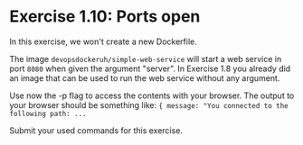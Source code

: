 # Exercise 1.10: Ports open

In this exercise, we won't create a new Dockerfile.

The image `devopsdockeruh/simple-web-service` will start a web service in port `8080` when given the argument "server". In Exercise 1.8 you already did an image that can be used to run the web service without any argument.

Use now the -p flag to access the contents with your browser. The output to your browser should be something like: `{ message: "You connected to the following path: ...`

Submit your used commands for this exercise.
